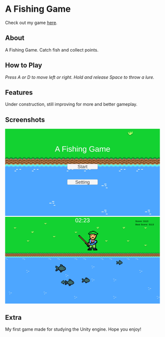 # A Fishing Game
Check out my game [here](https://thepactan.github.io/AFishingGame/).

## About
A Fishing Game. Catch fish and collect points.

## How to Play
*Press A or D to move left or right.*
*Hold and release Space to throw a lure.*

## Features
Under construction, still improving for more and better gameplay.

## Screenshots
![Screenshot 1](assets/screenshots/Screenshot_1.png)
![Screenshot 2](assets/screenshots/Screenshot_2.png)

## Extra
My first game made for studying the Unity engine. Hope you enjoy!
